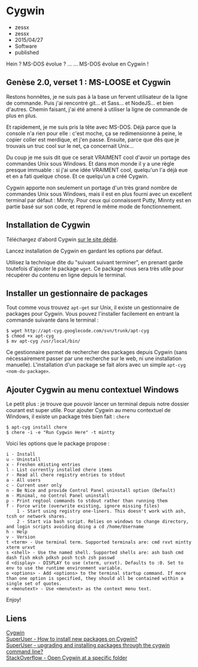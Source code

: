 # Cygwin
- zessx
- zessx
- 2015/04/27
- Software
- published

Hein ? MS-DOS évolue ? ... ... MS-DOS évolue en Cygwin !

## Genèse 2.0, verset 1 : MS-LOOSE et Cygwin

Restons honnêtes, je ne suis pas à la base un fervent utilisateur de la ligne de commande. Puis j'ai rencontré git... et Sass... et NodeJS... et bien d'autres. Chemin faisant, j'ai été amené à utiliser la ligne de commande de plus en plus. 

Et rapidement, je me suis pris la tête avec MS-DOS. Déjà parce que la console n'a rien pour elle : c'est moche, ça se redimensionne à peine, le copier coller est merdique, et j'en passe. Ensuite, parce que dès que je trouvais un truc cool sur le net, ça concernait Unix...

Du coup je me suis dit que ce serait VRAIMENT cool d'avoir un portage des commandes Unix sous Windows. Et dans mon monde il y a une règle presque immuable : si j'ai une idée VRAIMENT cool, quelqu'un l'a déjà eue et en a fati quelque chose. Et ce quelqu'un a créé Cygwin.

Cygwin apporte non seulement un portage d'un très grand nombre de commandes Unix sous Windows, mais il est en plus fourni avec un excellent terminal par défaut : Minnty. Pour ceux qui connaissent Putty, Minnty est en partie basé sur son code, et reprend le même mode de fonctionnement.

## Installation de Cygwin

Téléchargez d'abord Cygwin [sur le site dédié](https://www.cygwin.com2/).

Lancez installation de Cygwin en gardant les options par défaut.

Utilisez la technique dite du "suivant suivant terminer", en prenant garde toutefois d'ajouter le package `wget`. Ce package nous sera très utile pour récupérer du contenu en ligne depuis le terminal.

## Installer un gestionnaire de packages

Tout comme vous trouvez `apt-get` sur Unix, il existe un gestionnaire de packages pour Cygwin. Vous pouvez l'installer facilement en entrant la commande suivante dans le terminal :

    $ wget http://apt-cyg.googlecode.com/svn/trunk/apt-cyg
    $ chmod +x apt-cyg 
    $ mv apt-cyg /usr/local/bin/

Ce gestionnaire permet de rechercher des packages depuis Cygwin (sans nécessairement passer par une recherche sur le web, ni une installation manuelle). L'installation d'un package se fait alors avec un simple `apt-cyg <nom-du-package>`.

## Ajouter Cygwin au menu contextuel Windows

Le petit plus : je trouve que pouvoir lancer un terminal depuis notre dossier courant est super utile. Pour ajouter Cygwin au menu contextuel de Windows, il existe un package très bien fait : `chere`

    $ apt-cyg install chere 
    $ chere -i -e "Run Cygwin Here" -t mintty

Voici les options que le package propose :

    i - Install 
    u - Uninstall 
    x - Freshen eXisting entries 
    l - List currently installed chere items 
    r - Read all chere registry entries to stdout 
    a - All users 
    c - Current user only 
    n - Be Nice and provide Control Panel uninstall option (Default) 
    m - Minimal, no Control Panel uninstall 
    p - Print regtool commands to stdout rather than running them 
    f - Force write (overwrite existing, ignore missing files) 
        1 - Start using registry one-liners. This doesn't work with ash, tcsh or network shares. 
        2 - Start via bash script. Relies on windows to change directory, and login scripts avoiding doing a cd /home/Username 
    h - Help
    v - Version 
    t <term> - Use terminal term. Supported terminals are: cmd rxvt mintty xterm urxvt 
    s <shell> - Use the named shell. Supported shells are: ash bash cmd dash fish mksh pdksh posh tcsh zsh passwd 
    d <display> - DISPLAY to use (xterm, urxvt). Defaults to :0. Set to env to use the runtime environment variable. 
    o <options> - Add <options> to the terminal startup command. If more than one option is specified, they should all be contained within a single set of quotes. 
    e <menutext> - Use <menutext> as the context menu text.

Enjoy!

## Liens 

[Cygwin](https://www.cygwin.com/)   
[SuperUser - How to install new packages on Cygwin?](http://superuser.com/a/304545/151249)   
[SuperUser - upgrading and installing packages through the cygwin command line?](http://superuser.com/a/41139/151249)   
[StackOverflow - Open Cygwin at a specific folder](http://stackoverflow.com/a/12010346/1238019)   